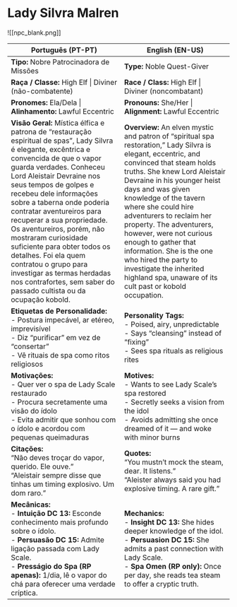 # Lady Silvra Malren
![[npc_blank.png]]

| **Português (PT-PT)** | **English (EN-US)** |
|-----------------------|---------------------|
| **Tipo:** Nobre Patrocinadora de Missões | **Type:** Noble Quest-Giver |
| **Raça / Classe:** High Elf \| Diviner (não-combatente) | **Race / Class:** High Elf \| Diviner (noncombatant) |
| **Pronomes:** Ela/Dela \| **Alinhamento:** Lawful Eccentric | **Pronouns:** She/Her \| **Alignment:** Lawful Eccentric |
| **Visão Geral:** Mística élfica e patrona de “restauração espiritual de spas”, Lady Silvra é elegante, excêntrica e convencida de que o vapor guarda verdades. Conheceu Lord Aleistair Devraine nos seus tempos de golpes e recebeu dele informações sobre a taberna onde poderia contratar aventureiros para recuperar a sua propriedade. Os aventureiros, porém, não mostraram curiosidade suficiente para obter todos os detalhes. Foi ela quem contratou o grupo para investigar as termas herdadas nos contrafortes, sem saber do passado cultista ou da ocupação kobold. | **Overview:** An elven mystic and patron of “spiritual spa restoration,” Lady Silvra is elegant, eccentric, and convinced that steam holds truths. She knew Lord Aleistair Devraine in his younger heist days and was given knowledge of the tavern where she could hire adventurers to reclaim her property. The adventurers, however, were not curious enough to gather that information. She is the one who hired the party to investigate the inherited highland spa, unaware of its cult past or kobold occupation. |
| **Etiquetas de Personalidade:**<br>- Postura impecável, ar etéreo, imprevisível<br>- Diz “purificar” em vez de “consertar”<br>- Vê rituais de spa como ritos religiosos | **Personality Tags:**<br>- Poised, airy, unpredictable<br>- Says “cleansing” instead of “fixing”<br>- Sees spa rituals as religious rites |
| **Motivações:**<br>- Quer ver o spa de Lady Scale restaurado<br>- Procura secretamente uma visão do ídolo<br>- Evita admitir que sonhou com o ídolo e acordou com pequenas queimaduras | **Motives:**<br>- Wants to see Lady Scale’s spa restored<br>- Secretly seeks a vision from the idol<br>- Avoids admitting she once dreamed of it — and woke with minor burns |
| **Citações:**<br>“Não deves troçar do vapor, querido. Ele ouve.”<br>“Aleistair sempre disse que tinhas um timing explosivo. Um dom raro.” | **Quotes:**<br>“You mustn’t mock the steam, dear. It listens.”<br>“Aleister always said you had explosive timing. A rare gift.” |
| **Mecânicas:**<br>- **Intuição DC 13:** Esconde conhecimento mais profundo sobre o ídolo.<br>- **Persuasão DC 15:** Admite ligação passada com Lady Scale.<br>- **Presságio do Spa (RP apenas):** 1/dia, lê o vapor do chá para oferecer uma verdade críptica. | **Mechanics:**<br>- **Insight DC 13:** She hides deeper knowledge of the idol.<br>- **Persuasion DC 15:** She admits a past connection with Lady Scale.<br>- **Spa Omen (RP only):** Once per day, she reads tea steam to offer a cryptic truth. |
